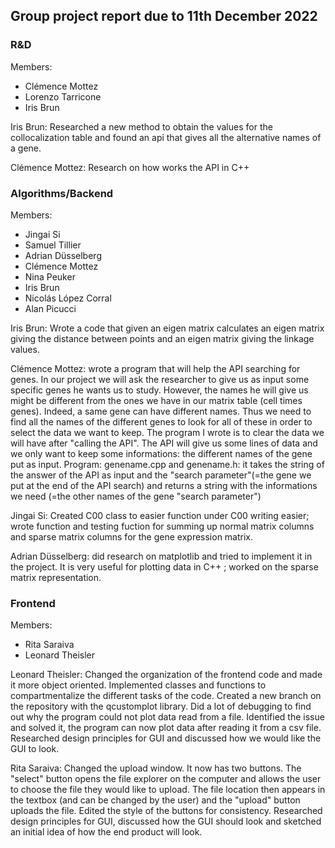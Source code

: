 ## Group project report due to 11th December 2022

### R&D
Members: 
- Clémence Mottez
- Lorenzo Tarricone 
- Iris Brun

Iris Brun: Researched a new method to obtain the values for the collocalization table and found an api that gives all the alternative names of a gene.

Clémence Mottez: Research on how works the API in C++

### Algorithms/Backend 
Members:
- Jingai Si
- Samuel Tillier 
- Adrian Düsselberg
- Clémence Mottez
- Nina Peuker
- Iris Brun
- Nicolás López Corral
- Alan Picucci

Iris Brun: Wrote a code that given an eigen matrix calculates an eigen matrix giving the distance between points and an eigen matrix giving the linkage values.

Clémence Mottez: wrote a program that will help the API searching for genes. In our project we will ask the researcher to give us as input some specific genes he wants us to study. However, the names he will give us might be different from the ones we have in our matrix table (cell times genes). Indeed, a same gene can have different names. Thus we need to find all the names of the different genes to look for all of these in order to select the data we want to keep. The program I wrote is to clear the data we will have after "calling the API". The API will give us some lines of data and we only want to keep some informations: the different names of the gene put as input.
Program: genename.cpp and genename.h: it takes the string of the answer of the API as input and the "search parameter"(=the gene we put at the end of the API search) and returns a string with the informations we need (=the other names of the gene "search parameter") 

Jingai Si: Created C00 class to easier function under C00 writing easier; wrote function and testing fuction for summing up normal matrix columns and sparse matrix columns for the gene expression matrix.

Adrian Düsselberg: did research on matplotlib and tried to implement it in the project. It is very useful for plotting data in C++ ; worked on the sparse matrix representation.

### Frontend 
Members:
- Rita Saraiva
- Leonard Theisler

Leonard Theisler: Changed the organization of the frontend code and made it more object oriented. Implemented classes and functions to compartmentalize the different tasks of the code. Created a new branch on the repository with the qcustomplot library. Did a lot of debugging to find out why the program could not plot data read from a file. Identified the issue and solved it, the program can now plot data after reading it from a csv file. Researched design principles for GUI and discussed how we would like the GUI to look.

Rita Saraiva: Changed the upload window. It now has two buttons. The "select" button opens the file explorer on the computer and allows the user to choose the file they would like to upload. The file location then appears in the textbox (and can be changed by the user) and the "upload" button uploads the file. Edited the style of the buttons for consistency. Researched design principles for GUI, discussed how the GUI should look and sketched an initial idea of how the end product will look.
